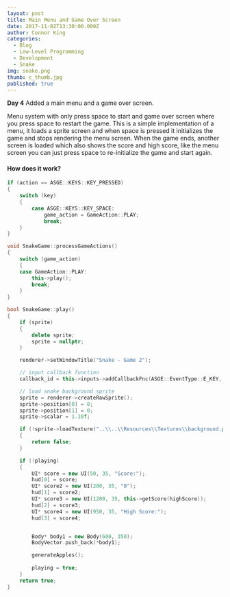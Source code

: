 ```yaml
---
layout: post
title: Main Menu and Game Over Screen
date: 2017-11-02T13:30:00.000Z
author: Connor King
categories:
  - Blog
  - Low-Level Programming
  - Development
  - Snake
img: snake.png
thumb: c_thumb.jpg
published: true
---
```


<b>Day 4</b> Added a main menu and a game over screen.<!--more-->

Menu system with only press space to start and game over screen where you press space to restart the game. This is a simple implementation of a menu, it loads a sprite screen and when space is pressed it initializes the game and stops rendering the menu screen. When the game ends, another screen is loaded which also shows the score and high score, like the menu screen you can just press space to re-initialize the game and start again.

#### How does it work?
```C++
if (action == ASGE::KEYS::KEY_PRESSED)
{		
	switch (key)
	{
		case ASGE::KEYS::KEY_SPACE:
			game_action = GameAction::PLAY;
			break;
	}
}

void SnakeGame::processGameActions()
{
	switch (game_action)
	{
	case GameAction::PLAY:
		this->play();
		break;
	}
}

bool SnakeGame::play()
{
	if (sprite)
	{
		delete sprite;
		sprite = nullptr;
	}

	renderer->setWindowTitle("Snake - Game 2");

	// input callback function
	callback_id = this->inputs->addCallbackFnc(ASGE::EventType::E_KEY, &SnakeGame::input, this);

	// load snake background sprite
	sprite = renderer->createRawSprite();
	sprite->position[0] = 0;
	sprite->position[1] = 0;
	sprite->scalar = 1.10f;

	if (!sprite->loadTexture("..\\..\\Resources\\Textures\\background.png"))
	{
		return false;
	}

	if (!playing)
	{
		UI* score = new UI(50, 35, "Score:");
		hud[0] = score;
		UI* score2 = new UI(200, 35, "0");
		hud[1] = score2;
		UI* score3 = new UI(1200, 35, this->getScore(highScore));
		hud[2] = score3;
		UI* score4 = new UI(950, 35, "High Score:");
		hud[3] = score4;


		Body* body1 = new Body(600, 350);
		BodyVector.push_back(*body1);

		generateApples();
		
		playing = true;
	}
	return true;
}
```
